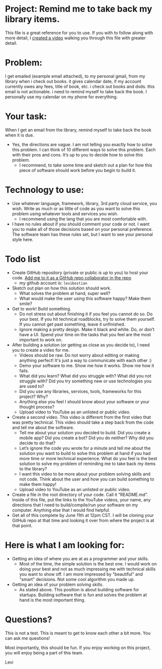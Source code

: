 # Project: Remind me to take back my library items. 

This file is a great reference for you to use. If you with to follow along with more detail, I [created a video](https://youtu.be/fpDR7yalB2c) walking you through this file with greater detail. 

# Problem: 
I get emailed (example email attached), to my personal gmail, from my library when i check out books. it gives calendar date, if my account currently owes any fees, title of book, etc. i check out books and dvds. this email is not actionable. i need to remind myself to take back the book. I personally use my calendar on my phone for everything. 

# Your task: 
When I get an email from the library, remind myself to take back the book when it is due. 
* Yes, the directions are vague. I am not telling you exactly how to solve this problem. I can think of 10 different ways to solve this problem. Each with their pros and cons. It’s up to you to decide how to solve this problem.
  * I recommend, to take some time and sketch out a plan for how this piece of software should work before you begin to build it. 

# Technology to use: 
* Use whatever language, framework, library, 3rd party cloud service, you wish. Write as much or as little of code as you want to solve this problem using whatever tools and services you wish. 
  * I recommend using the lang that you are most comfortable with. 
* I have no rules about if you should comment your code or not. I want you to make all of those decisions based on your personal preference. The software team has these rules set, but I want to see your personal style here. 

# Todo list

* Create GitHub repository (private or public is up to you) to host your code. [Add me to it as a GitHub repo collaborator in the repo](https://help.github.com/en/articles/inviting-collaborators-to-a-personal-repository)
  * my github account is: `levibostian`
* Sketch out plan on how this solution should work. 
  * What solves the problem at hand, super well? 
  * What would make the user using this software happy? Make them smile? 
* Get to work! Build something. 
  * Do not stress out about finishing it if you feel you cannot do so. Do your best. If you hit technical roadblocks, try to solve them yourself. If you cannot get past something, leave it unfinished. 
  * Ignore making a pretty design. Make it black and white. Do, or don’t have a UI. Spend your time on the tasks that you feel are the most important to work on. 
* After building a solution (or getting as close as you decide to), I need you to create a video for me. 
  * Videos should be raw. Do not worry about editing or making anything perfect! It's just a way to communicate with each other :)
  * Demo your software to me. Show me how it works. Show me how it fails. 
  * What did you learn? What did you struggle with? What did you not struggle with? Did you try something new or use technologies you are used to? 
  * Did you use any libraries, services, tools, frameworks for this project? Why? 
  * Anything else you feel I should know about your software or your thought process? 
  * Upload video to YouTube as an unlisted or public video. 
* Create a second video. This video is different from the first video that was pretty technical. This video should take a step back from the code and tell me about the software. 
  * Tell me about your solution you decided to build. Did you create a mobile app? Did you create a bot? Did you do neither? Why did you decide to do that? 
  * Let’s ignore the code you wrote for a minute and tell me about the solution you want to build to solve this problem at hand if you had more time or more technical experience. What do you feel is the best solution to solve my problem of reminding me to take back my items to the library? 
  * I want this video to be more about your problem solving skills and not code. Think about the user and how you can build something to make them happy!
  * Upload video to YouTube as an unlisted or public video. 
* Create a file in the root directory of your code. Call it “README.md”. Inside of this file, put the links to the YouTube videos, your name, any directions that I need to build/compile/run your software on my computer. Anything else that I would find helpful. 
* Get all of this complete by June 11th at 12pm CST. I will be cloning your GitHub repo at that time and looking it over from where the project is at that point. 

# Here is what I am looking for: 
* Getting an idea of where you are at as a programmer and your skills. 
  * Most of the time, the simple solution is the best one. I would work on doing your best and not as much impressing me with technical skills you want to show off. I am more impressed by "beautiful" and "smart" decisions. Not some cool algorithm you made up. 
* Getting an idea of your problem solving skills. 
  * As stated above. This position is about building software for startups. Building software that is fun and solves the problem at hand is the most important thing. 

# Questions?

This is not a test. This is meant to get to know each other a bit more. You can ask me questions! 

Most importantly, this should be fun. If you enjoy working on this project, you will enjoy being a part of this team. 

Levi
